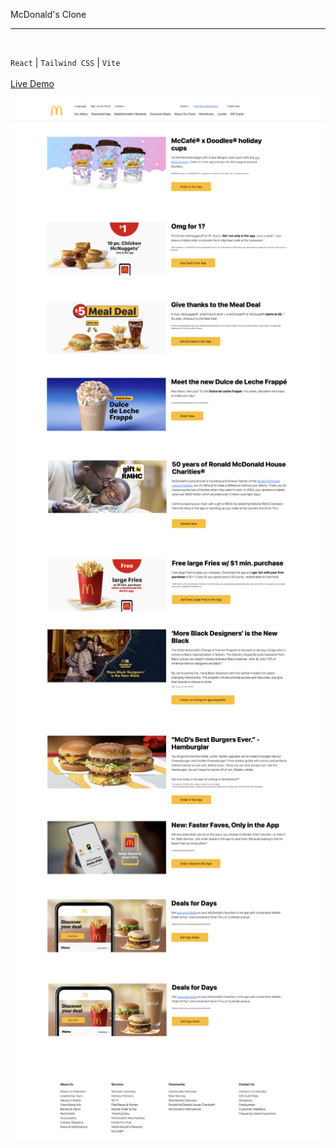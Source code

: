 McDonald's Clone
<hr>
<br>

``React`` | ``Tailwind CSS`` | ``Vite``
<br>
<br>
[Live Demo](https://mcdonalds-react-clone.vercel.app)


![](mr-1.png)
![](mr-2.png)
![](mr-3.png)
![](mr-4.png)
![](mr-5.png)
![](mr-6.png)


